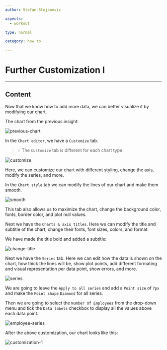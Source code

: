 ```yaml
---
author: Stefan-Stojanovic

aspects:
  - workout

type: normal

category: how to

---
```


# Further Customization I

---
## Content

Now that we know how to add more data, we can better visualize it by modifying our chart.

The chart from the previous insight:

![previous-chart](https://img.enkipro.com/a8f69242523d86c29148a4c3544b41eb.png)

In the `Chart editor`, we have a `Customize` tab.

> 💡 The `Customize` tab is different for each chart type.

![customize](https://img.enkipro.com/01638b7e174af98dffa0959033fa9590.png)

Here, we can customize our chart with different styling, change the axis, modify the series, and more.

In the `Chart style` tab we can modify the lines of our chart and make them smooth.


![smooth](https://img.enkipro.com/ad72c00958bc80dbd6ad5b24958bbeaf.gif)

This tab also allows us to maximize the chart, change the background color, fonts, border color, and plot null values.

Next we have the `Charts & axis titles`. Here we can modify the title and subtitle of the chart, change their fonts, font sizes, colors, and format.

We have made the title bold and added a subtitle:

![change-title](https://img.enkipro.com/a6e2ab6b7cff75d3dca79abb4e3467dd.png)

Next we have the `Series` tab. Here we can edit how the data is shown on the chart, how thick the lines will be, show plot points, add different formating and visual representation per data point, show errors, and more.

![series](https://img.enkipro.com/090c3c6dcb063477a22f83f19e398bce.png)

We are going to leave the `Apply to all series` and add a `Point size` of `7px` and make the `Point shape` `Diamond` for all series.

Then we are going to select the `Number Of Employees` from the drop-down menu and tick the `Data labels` checkbox to display all the values above each data point.

![employee-series](https://img.enkipro.com/7c6942376b95f70dd8a89b0a69657598.png)

After the above customization, our chart looks like this:

![customization-1](https://img.enkipro.com/227c843860c60bb62288a9546c1d067b.png)
